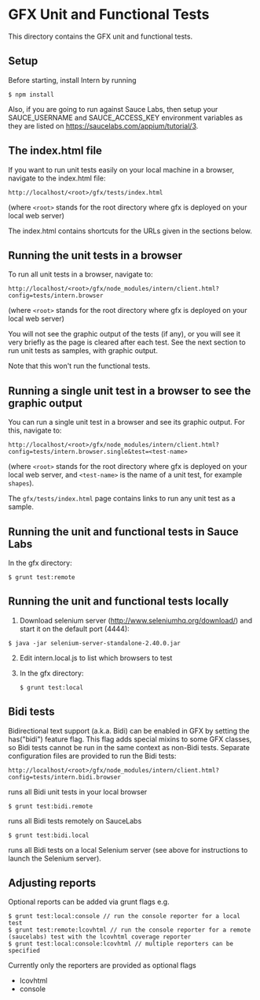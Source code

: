 # GFX Unit and Functional Tests

This directory contains the GFX unit and functional tests.

## Setup

Before starting, install Intern by running

```
$ npm install
```

Also, if you are going to run against Sauce Labs, then
setup your SAUCE_USERNAME and SAUCE_ACCESS_KEY environment variables as they are listed
on https://saucelabs.com/appium/tutorial/3.

## The index.html file

If you want to run unit tests easily on your local machine in a browser, navigate to the index.html file:

```
http://localhost/<root>/gfx/tests/index.html
```

(where `<root>` stands for the root directory where gfx is deployed on your local web server)

The index.html contains shortcuts for the URLs given in the sections below.

## Running the unit tests in a browser

To run all unit tests in a browser, navigate to:

```
http://localhost/<root>/gfx/node_modules/intern/client.html?config=tests/intern.browser
```

(where `<root>` stands for the root directory where gfx is deployed on your local web server)

You will not see the graphic output of the tests (if any), or you will see it very briefly as the page is cleared
after each test. See the next section to run unit tests as samples, with graphic output.

Note that this won't run the functional tests.


## Running a single unit test in a browser to see the graphic output

You can run a single unit test in a browser and see its graphic output. For this, navigate to:

```
http://localhost/<root>/gfx/node_modules/intern/client.html?config=tests/intern.browser.single&test=<test-name>
```

(where `<root>` stands for the root directory where gfx is deployed on your local web server, and `<test-name>` is the
name of a unit test, for example `shapes`).

The `gfx/tests/index.html` page contains links to run any unit test as a sample.

## Running the unit and functional tests in Sauce Labs

In the gfx directory:

```
$ grunt test:remote
```

## Running the unit and functional tests locally

1) Download selenium server (http://www.seleniumhq.org/download/) and start it on the default port (4444):

```
$ java -jar selenium-server-standalone-2.40.0.jar
```

2) Edit intern.local.js to list which browsers to test

3) In the gfx directory:

   ```
   $ grunt test:local
   ```

## Bidi tests

Bidirectional text support (a.k.a. Bidi) can be enabled in GFX by setting the has("bidi") feature flag.
This flag adds special mixins to some GFX classes, so Bidi tests cannot be run in the same context as non-Bidi tests.
Separate configuration files are provided to run the Bidi tests:

```
http://localhost/<root>/gfx/node_modules/intern/client.html?config=tests/intern.bidi.browser
```

runs all Bidi unit tests in your local browser

```
$ grunt test:bidi.remote
```

runs all Bidi tests remotely on SauceLabs

```
$ grunt test:bidi.local
```

runs all Bidi tests on a local Selenium server (see above for instructions to launch the Selenium server).

## Adjusting reports

Optional reports can be added via grunt flags e.g.

    $ grunt test:local:console // run the console reporter for a local test
    $ grunt test:remote:lcovhtml // run the console reporter for a remote (saucelabs) test with the lcovhtml coverage reporter
    $ grunt test:local:console:lcovhtml // multiple reporters can be specified

Currently only the reporters are provided as optional flags
   * lcovhtml
   * console





